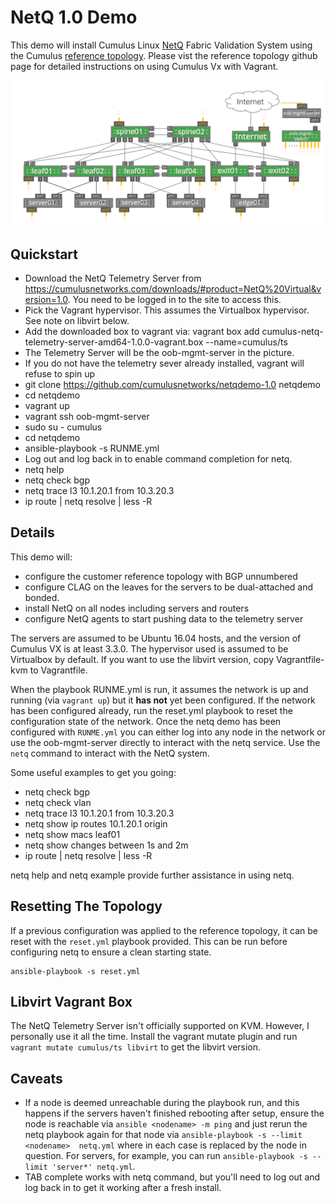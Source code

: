 # NetQ 1.0 Demo

This demo will install Cumulus Linux [NetQ](https://docs.cumulusnetworks.com/display/DOCS/Using+netq+to+Troubleshoot+the+Network) Fabric Validation System using the Cumulus [reference topology](https://github.com/cumulusnetworks/cldemo-vagrant). Please vist the reference topology github page for detailed instructions on using Cumulus Vx with Vagrant.

![Cumulus Reference Topology](https://github.com/CumulusNetworks/cldemo-vagrant/raw/master/cldemo_topology.png)

Quickstart
------------------------
* Download the NetQ Telemetry Server from https://cumulusnetworks.com/downloads/#product=NetQ%20Virtual&version=1.0. You need to be logged in to the site to access this.
* Pick the Vagrant hypervisor. This assumes the Virtualbox hypervisor. See note on libvirt below.
* Add the downloaded box to vagrant via: vagrant box add cumulus-netq-telemetry-server-amd64-1.0.0-vagrant.box --name=cumulus/ts
* The Telemetry Server will be the oob-mgmt-server in the picture.
* If you do not have the telemetry sever already installed, vagrant will refuse to spin up
* git clone https://github.com/cumulusnetworks/netqdemo-1.0 netqdemo
* cd netqdemo
* vagrant up
* vagrant ssh oob-mgmt-server
* sudo su - cumulus
* cd netqdemo
* ansible-playbook -s RUNME.yml
* Log out and log back in to enable command completion for netq.
* netq help
* netq check bgp
* netq trace l3 10.1.20.1 from 10.3.20.3
* ip route | netq resolve | less -R

Details
------------------------

This demo will:
* configure the customer reference topology with BGP unnumbered
* configure CLAG on the leaves for the servers to be dual-attached and bonded. 
* install NetQ on all nodes including servers and routers 
* configure NetQ agents to start pushing data to the telemetry server

The servers are assumed to be Ubuntu 16.04 hosts, and the version of Cumulus VX is at least 3.3.0. The hypervisor used is assumed to be Virtualbox by default. If you want to use the libvirt version, copy Vagrantfile-kvm to Vagrantfile.

When the playbook RUNME.yml is run, it assumes the network is up and running (via `vagrant up`) but it **has not** yet been configured. If the network has been configured already, run the reset.yml playbook to reset the configuration state of the network. Once the netq demo has been configured with `RUNME.yml` you can either log into any node in the network or use the oob-mgmt-server directly to interact with the netq service. Use the `netq` command to interact with the NetQ system.

Some useful examples to get you going:
* netq check bgp
* netq check vlan
* netq trace l3 10.1.20.1 from 10.3.20.3
* netq show ip routes 10.1.20.1 origin
* netq show macs leaf01
* netq show changes between 1s and 2m
* ip route | netq resolve | less -R

netq help and netq example provide further assistance in using netq. 

Resetting The Topology
------------------------
If a previous configuration was applied to the reference topology, it can be reset with the `reset.yml` playbook provided. This can be run before configuring netq to ensure a clean starting state.

    ansible-playbook -s reset.yml

Libvirt Vagrant Box
-------------------
The NetQ Telemetry Server isn't officially supported on KVM. However, I personally use it all the time. Install the vagrant mutate plugin and run `vagrant mutate cumulus/ts libvirt` to get the libvirt version.

Caveats
-------
* If a node is deemed unreachable during the playbook run, and this happens if the servers haven't finished rebooting after setup, ensure the node is reachable via `ansible <nodename> -m ping` and just rerun the netq playbook again for that node via `ansible-playbook -s --limit <nodename>  netq.yml` where <nodename> in each case is replaced by the node in question. For servers, for example, you can run `ansible-playbook -s --limit 'server*' netq.yml`.
* TAB complete works with netq command, but you'll need to log out and log back in to get it working after a fresh install.

